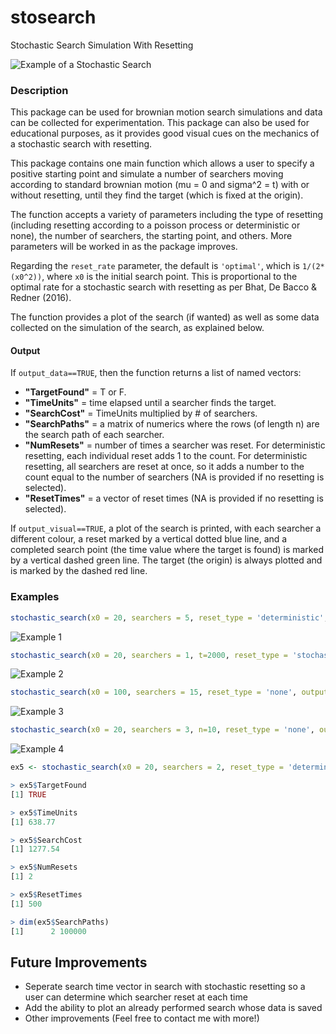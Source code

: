 
# stosearch

Stochastic Search Simulation With Resetting

![Example of a Stochastic Search](https://i.imgur.com/KfApyEK.png)

### Description

This package can be used for brownian motion search simulations and data can be collected for experimentation. This package can also be used for educational purposes, as it provides good visual cues on the mechanics of a stochastic search with resetting.

This package contains one main function which allows a user to specify a positive starting point and simulate a number of searchers moving according to standard brownian motion (mu = 0 and sigma^2 = t) with or without resetting, until they find the target (which is fixed at the origin).

The function accepts a variety of parameters including the type of resetting (including resetting according to a poisson process or deterministic or none), the number of searchers, the starting point, and others. More parameters will be worked in as the package improves.

Regarding the `reset_rate` parameter, the default is `'optimal'`, which is `1/(2*(x0^2))`, where `x0` is the initial search point. This is proportional to the optimal rate for a stochastic search with resetting as per Bhat, De Bacco & Redner (2016).

The function provides a plot of the search (if wanted) as well as some data collected on the simulation of the search, as explained below.

#### Output

If `output_data==TRUE`, then the function returns a list of named vectors: 

+ **"TargetFound"** = T or F.  
+ **"TimeUnits"** = time elapsed until a searcher finds the target.  
+ **"SearchCost"** = TimeUnits multiplied by # of searchers.  
+ **"SearchPaths"** = a matrix of numerics where the rows (of length n) are the search path of each searcher.  
+ **"NumResets"** = number of times a searcher was reset. For deterministic resetting, each individual reset adds 1 to the count. For deterministic resetting, all searchers are reset at once, so it adds a number to the count equal to the number of searchers (NA is provided if no resetting is selected).  
+ **"ResetTimes"** = a vector of reset times (NA is provided if no resetting is selected). 

If `output_visual==TRUE`, a plot of the search is printed, with each searcher a different colour, a reset marked by a vertical dotted blue line, and a completed search point (the time value where the target is found) is marked by a vertical dashed green line. The target (the origin) is always plotted and is marked by the dashed red line.

### Examples

```R
stochastic_search(x0 = 20, searchers = 5, reset_type = 'deterministic', reset_rate = 1/367, output_data = FALSE)
```

![Example 1](https://i.imgur.com/a7X5yNR.png)

```R
stochastic_search(x0 = 20, searchers = 1, t=2000, reset_type = 'stochastic', reset_rate = 1/367, output_data = FALSE)
```

![Example 2](https://i.imgur.com/cM47dB9.png)

```R
stochastic_search(x0 = 100, searchers = 15, reset_type = 'none', output_data = FALSE)
```

![Example 3](https://i.imgur.com/dYEh5vD.png)

```R
stochastic_search(x0 = 20, searchers = 3, n=10, reset_type = 'none', output_visual = FALSE)
```

![Example 4](https://i.imgur.com/OrRIrd1.png)


```R
ex5 <- stochastic_search(x0 = 20, searchers = 2, reset_type = 'deterministic', reset_rate = 1/500, output_visual = FALSE)

> ex5$TargetFound
[1] TRUE

> ex5$TimeUnits
[1] 638.77

> ex5$SearchCost
[1] 1277.54

> ex5$NumResets
[1] 2

> ex5$ResetTimes
[1] 500

> dim(ex5$SearchPaths)
[1]      2 100000
```


## Future Improvements

+ Seperate search time vector in search with stochastic resetting so a user can determine which searcher reset at each time  
+ Add the ability to plot an already performed search whose data is saved
+ Other improvements (Feel free to contact me with more!)
